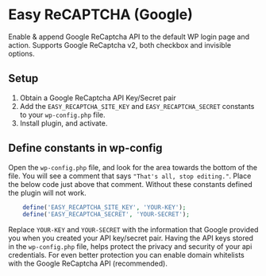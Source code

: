 # Easy ReCAPTCHA (Google)
Enable & append Google ReCaptcha API to the default WP login page and action. Supports Google ReCaptcha v2, both checkbox and invisible options.


## Setup
1. Obtain a Google ReCaptcha API Key/Secret pair
2. Add the `EASY_RECAPTCHA_SITE_KEY` and `EASY_RECAPTCHA_SECRET` constants to your `wp-config.php` file.
3. Install plugin, and activate.

## Define constants in wp-config
Open the `wp-config.php` file, and look for the area towards the bottom of the file. You will see a comment that says `"That's all, stop editing."`. Place the below code just above that comment. Without these constants defined the plugin will not work.

```php
    define('EASY_RECAPTCHA_SITE_KEY', 'YOUR-KEY');
    define('EASY_RECAPTCHA_SECRET', 'YOUR-SECRET');
```

Replace `YOUR-KEY` and `YOUR-SECRET` with the information that Google provided you when you created your API key/secret pair. Having the API keys stored in the `wp-config.php` file, helps protect the privacy and security of your api credentials. For even better protection you can enable domain whitelists with the Google ReCaptcha API (recommended).
